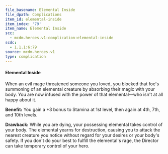 ```yaml
---
file_basename: Elemental Inside
file_dpath: Complications
item_id: elemental-inside
item_index: '79'
item_name: Elemental Inside
scc:
  - mcdm.heroes.v1:complication:elemental-inside
scdc:
  - 1.1.1:6:79
source: mcdm.heroes.v1
type: complication
---
```


#### Elemental Inside

When an evil mage threatened someone you loved, you blocked that foe's summoning of an elemental creature by absorbing their magic with your body. You are now infused with the power of that elemental—who isn't at all happy about it.

**Benefit:** You gain a +3 bonus to Stamina at 1st level, then again at 4th, 7th, and 10th levels.

**Drawback:** While you are dying, your possessing elemental takes control of your body. The elemental yearns for destruction, causing you to attack the nearest creature you notice without regard for your desires or your body's safety. If you don't do your best to fulfill the elemental's rage, the Director can take temporary control of your hero.
